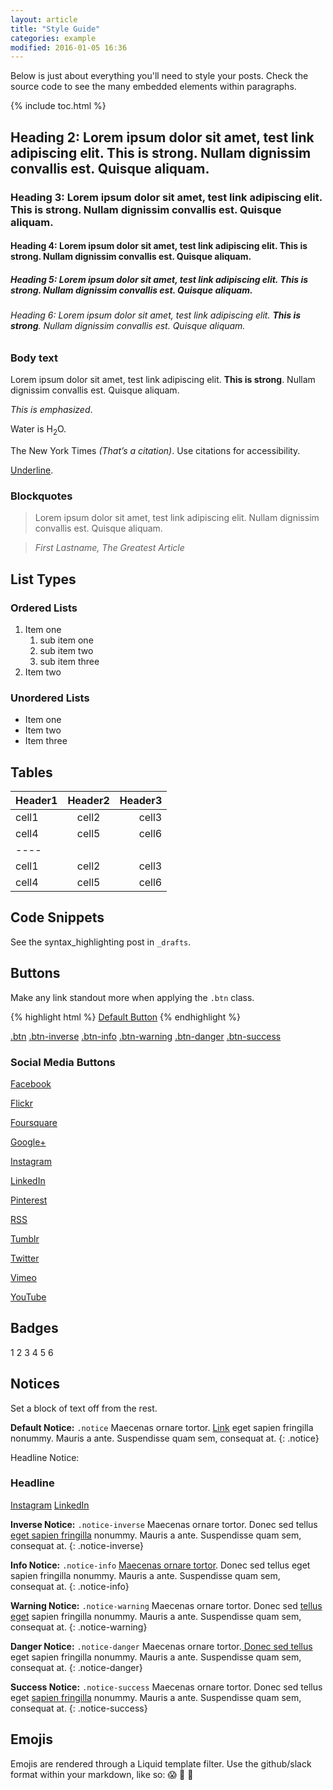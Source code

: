 ```yaml
---
layout: article
title: "Style Guide"
categories: example
modified: 2016-01-05 16:36
---
```


Below is just about everything you'll need to style your posts. Check the source code to see the many embedded elements within paragraphs.

{% include toc.html %}

## Heading 2: Lorem ipsum dolor sit amet, test link adipiscing elit. **This is strong**. Nullam dignissim convallis est. Quisque aliquam.

### Heading 3: Lorem ipsum dolor sit amet, test link adipiscing elit. **This is strong**. Nullam dignissim convallis est. Quisque aliquam.

#### Heading 4: Lorem ipsum dolor sit amet, test link adipiscing elit. **This is strong**. Nullam dignissim convallis est. Quisque aliquam.

##### Heading 5: Lorem ipsum dolor sit amet, test link adipiscing elit. **This is strong**. Nullam dignissim convallis est. Quisque aliquam.

###### Heading 6: Lorem ipsum dolor sit amet, test link adipiscing elit. **This is strong**. Nullam dignissim convallis est. Quisque aliquam.

### Body text

Lorem ipsum dolor sit amet, test link adipiscing elit. **This is strong**. Nullam dignissim convallis est. Quisque aliquam.

*This is emphasized*. 

Water is H<sub>2</sub>O. 

The New York Times <cite>(That’s a citation)</cite>.  Use citations for accessibility. 

<u>Underline</u>. 

### Blockquotes

> Lorem ipsum dolor sit amet, test link adipiscing elit. Nullam dignissim convallis est. Quisque aliquam.

> <cite>First Lastname, *The Greatest Article*</cite>

## List Types

### Ordered Lists

1. Item one
	 1. sub item one
	 2. sub item two
	 3. sub item three
2. Item two

### Unordered Lists

* Item one
* Item two
* Item three

## Tables

| Header1 | Header2 | Header3 |
|:--------|:-------:|--------:|
| cell1   | cell2   | cell3   |
| cell4   | cell5   | cell6   |
|----
| cell1   | cell2   | cell3   |
| cell4   | cell5   | cell6   |

## Code Snippets

See the syntax_highlighting post in `_drafts`.

## Buttons

Make any link standout more when applying the `.btn` class.

{% highlight html %}
<a href="#" class="btn">Default Button</a>
{% endhighlight %}

<a href="#" class="btn">.btn</a>
<a href="#" class="btn-inverse">.btn-inverse</a>
<a href="#" class="btn-info">.btn-info</a>
<a href="#" class="btn-warning">.btn-warning</a>
<a href="#" class="btn-danger">.btn-danger</a>
<a href="#" class="btn-success">.btn-success</a>

### Social Media Buttons

<a href="#" class="btn-social facebook"><i class="fa fa-facebook" aria-hidden="true"></i> Facebook</a>

<a href="#" class="btn-social flickr"><i class="fa fa-flickr" aria-hidden="true"></i> Flickr</a>

<a href="#" class="btn-social foursquare"><i class="fa fa-foursquare" aria-hidden="true"></i> Foursquare</a>

<a href="#" class="btn-social google-plus"><i class="fa fa-google-plus" aria-hidden="true"></i> Google+</a>

<a href="#" class="btn-social instagram"><i class="fa fa-instagram" aria-hidden="true"></i> Instagram</a>

<a href="#" class="btn-social linkedin"><i class="fa fa-linkedin" aria-hidden="true"></i> LinkedIn</a>

<a href="#" class="btn-social pinterest"><i class="fa fa-pinterest" aria-hidden="true"></i> Pinterest</a>

<a href="#" class="btn-social rss"><i class="fa fa-rss" aria-hidden="true"></i> RSS</a>

<a href="#" class="btn-social tumblr"><i class="fa fa-tumblr" aria-hidden="true"></i> Tumblr</a>

<a href="#" class="btn-social twitter"><i class="fa fa-twitter" aria-hidden="true"></i> Twitter</a>

<a href="#" class="btn-social vimeo"><i class="fa fa-vimeo-square" aria-hidden="true"></i> Vimeo</a>

<a href="#" class="btn-social youtube"><i class="fa fa-youtube" aria-hidden="true"></i> YouTube</a>

## Badges

<div class="badges">
	<span class="badge">1</span>
	<span class="badge inverse">2</span>
	<span class="badge info">3</span>
	<span class="badge warning">4</span>
	<span class="badge danger">5</span>
	<span class="badge success">6</span>
</div>

## Notices

Set a block of text off from the rest.

**Default Notice:** `.notice` Maecenas ornare tortor. [Link](www.google.com) eget sapien fringilla nonummy. Mauris a ante. Suspendisse quam sem, consequat at.
{: .notice}

Headline Notice:

<div class="notice">
	<h3>Headline</h3>
	<div class="inline-btn">
		<a href="#" class="btn-social instagram"><i class="fa fa-instagram" aria-hidden="true"></i> Instagram</a>
		<a href="#" class="btn-social linkedin"><i class="fa fa-linkedin" aria-hidden="true"></i> LinkedIn</a>
	</div><!-- /.inline-btn -->
</div><!-- /.notice -->

**Inverse Notice:** `.notice-inverse` Maecenas ornare tortor. Donec sed tellus [eget sapien fringilla]() nonummy. Mauris a ante. Suspendisse quam sem, consequat at.
{: .notice-inverse}

**Info Notice:** `.notice-info` [Maecenas ornare tortor](). Donec sed tellus eget sapien fringilla nonummy. Mauris a ante. Suspendisse quam sem, consequat at.
{: .notice-info}

**Warning Notice:** `.notice-warning` Maecenas ornare tortor. Donec sed [tellus eget]() sapien fringilla nonummy. Mauris a ante. Suspendisse quam sem, consequat at.
{: .notice-warning}

**Danger Notice:** `.notice-danger` Maecenas ornare tortor.[ Donec sed tellus]() eget sapien fringilla nonummy. Mauris a ante. Suspendisse quam sem, consequat at.
{: .notice-danger}

**Success Notice:** `.notice-success` Maecenas ornare tortor. Donec sed tellus eget [sapien fringilla]() nonummy. Mauris a ante. Suspendisse quam sem, consequat at.
{: .notice-success}


## Emojis

Emojis are rendered through a Liquid template filter. Use the github/slack format within your markdown, like so: :scream: :older_woman: :green_book: